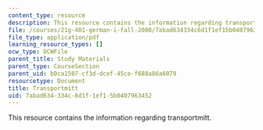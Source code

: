 ```yaml
---
content_type: resource
description: This resource contains the information regarding transportmitt.
file: /courses/21g-401-german-i-fall-2008/7abad634334c6d1f1ef15b0407963452_MIT21G_401F08_trans.pdf
file_type: application/pdf
learning_resource_types: []
ocw_type: OCWFile
parent_title: Study Materials
parent_type: CourseSection
parent_uid: b0ca1507-cf3d-dcef-45ce-f688a86a6079
resourcetype: Document
title: Transportmitt
uid: 7abad634-334c-6d1f-1ef1-5b0407963452
---
```

This resource contains the information regarding transportmitt.

